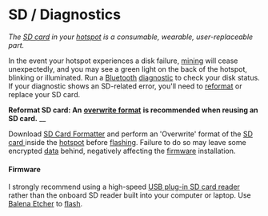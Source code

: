 # SD / Diagnostics



_The_ [_SD card_](../../../helium-glossary.md#sd-card) _in your_ [_hotspot_](../../../helium-glossary.md#hotspot) _is a consumable, wearable, user-replaceable part._&#x20;

In the event your hotspot experiences a disk failure, [mining](../../../helium-glossary.md#mining) will cease unexpectedly, and you may see a green light on the back of the hotspot, blinking or illuminated. Run a [Bluetooth](../../../helium-glossary.md#bluetooth) [diagnostic](../../../helium-glossary.md#diagnostic) to check your disk status. If your diagnostic shows an SD-related error, you'll need to [reformat](../../../helium-glossary.md#reformat) or replace your SD card.&#x20;

**Reformat SD card: An** [**overwrite format**](../../../helium-glossary.md#overwrite-format) **is recommended when reusing an SD card.** __&#x20;

Download [SD Card Formatter](https://www.sdcard.org/downloads/formatter/) and perform an 'Overwrite' format of the [SD card ](../../../helium-glossary.md#sd-card)inside the [hotspot](../../../helium-glossary.md#hotspot) before [flashing](../../../helium-glossary.md#flash). Failure to do so may leave some encrypted [data](../../../helium-glossary.md#data) behind, negatively affecting the [firmware](../../../helium-glossary.md#firmware) installation.&#x20;

#### **Firmware**

I strongly recommend using a high-speed [USB plug-in SD card reader](../../../helium-glossary.md#usb-sd-card-reader) rather than the onboard SD reader built into your computer or laptop. Use [Balena Etcher](https://www.balena.io/etcher/) to [flash](../../../helium-glossary.md#flash).
